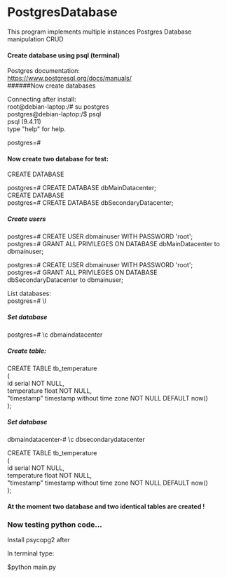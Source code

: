# PostgresDatabase
This program implements multiple instances Postgres Database manipulation CRUD

#### Create database using psql (terminal)

Postgres documentation: <br/>
https://www.postgresql.org/docs/manuals/<br/>
######Now create databases

Connecting after install:<br/>
root@debian-laptop:/# su postgres<br/>
postgres@debian-laptop:/$ psql<br/>
psql (9.4.11)<br/>
type "help" for help.<br/>

postgres=# <br/>

#### Now create two database for test:<br/>
CREATE DATABASE<br/>

postgres=# CREATE DATABASE dbMainDatacenter;<br/>
CREATE DATABASE<br/>
postgres=# CREATE DATABASE dbSecondaryDatacenter;<br/>

##### Create users 

postgres=# CREATE USER dbmainuser WITH PASSWORD 'root';<br/>
postgres=# GRANT ALL PRIVILEGES ON DATABASE dbMainDatacenter to dbmainuser;<br/>


postgres=# CREATE USER dbmainuser WITH PASSWORD 'root';<br/>
postgres=# GRANT ALL PRIVILEGES ON DATABASE dbSecondaryDatacenter to dbmainuser;<br/>


List databases:<br/>
postgres=# \l


##### Set database 
postgres=# \c dbmaindatacenter
##### Create table:<br/>
CREATE TABLE tb_temperature<br/>
(<br/>
 <t/><t/><t/>id serial NOT NULL,<br/>
 <t/><t/><t/> temperature float NOT NULL,<br/>
 <t/><t/><t/> "timestamp" timestamp without time zone NOT NULL DEFAULT now()<br/>
);<br/>


##### Set database 
dbmaindatacenter-# \c dbsecondarydatacenter

CREATE TABLE tb_temperature<br/>
(<br/>
  <t/><t/><t/>id serial NOT NULL,<br/>
  <t/><t/><t/>temperature float NOT NULL,<br/>
  <t/><t/><t/>"timestamp" timestamp without time zone NOT NULL DEFAULT now()<br/>
);<br/>


#### At the moment two database and two identical tables are created !

### Now testing python code...

Install psycopg2 after 

In terminal type:<br/>

$python main.py<br/>







